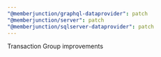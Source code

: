 ```yaml
---
"@memberjunction/graphql-dataprovider": patch
"@memberjunction/server": patch
"@memberjunction/sqlserver-dataprovider": patch
---
```


Transaction Group improvements
